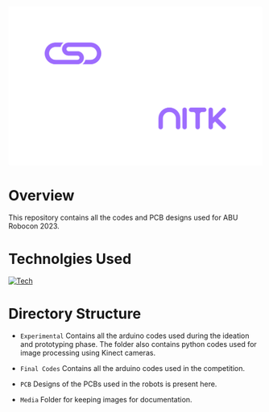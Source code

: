 ![CRN Logo](Media/CSD%20Robocon%20NITK%20Logo.png)

# Overview
This repository contains all the codes and PCB designs used for ABU Robocon 2023.

# Technolgies Used
[![Tech](https://skillicons.dev/icons?i=arduino,python,c)](https://skillicons.dev)

# Directory Structure

- ```Experimental``` Contains all the arduino codes used during the ideation and prototyping phase. The folder also contains python codes used for image processing using Kinect cameras.

- ```Final Codes``` Contains all the arduino codes used in the competition.

- ```PCB``` Designs of the PCBs used in the robots is present here.

- ```Media``` Folder for keeping images for documentation.
